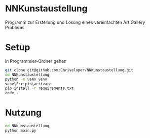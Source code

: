 # NNKunstaustellung
Programm zur Erstellung und Lösung eines vereinfachten Art Gallery Problems

# Setup
in Programmier-Ordner gehen

```bash
git clone git@github.com:Chriveloper/NNKunstaustellung.git
cd NNKunstaustellung
python -m venv venv
venv\Scripts\activate
pip install -r requirements.txt
code .
```


# Nutzung

```bash
cd NNKunstaustellung
python main.py
